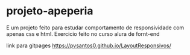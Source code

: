 # projeto-apeperia
E um projeto feito para estudar comportamento de responsividade com apenas css e html.
Exercicio feito no curso alura de fornt-end

link para gitpages
https://pvsantos0.github.io/LayoutResponsivos/
